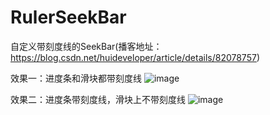 # RulerSeekBar
自定义带刻度线的SeekBar(播客地址：https://blog.csdn.net/huideveloper/article/details/82078757)

效果一：进度条和滑块都带刻度线
![image](https://img-blog.csdn.net/20180826110756801?watermark/2/text/aHR0cHM6Ly9ibG9nLmNzZG4ubmV0L2h1aWRldmVsb3Blcg==/font/5a6L5L2T/fontsize/400/fill/I0JBQkFCMA==/dissolve/70)



效果二：进度条带刻度线，滑块上不带刻度线
![image](https://img-blog.csdn.net/20180826110810797?watermark/2/text/aHR0cHM6Ly9ibG9nLmNzZG4ubmV0L2h1aWRldmVsb3Blcg==/font/5a6L5L2T/fontsize/400/fill/I0JBQkFCMA==/dissolve/70)
